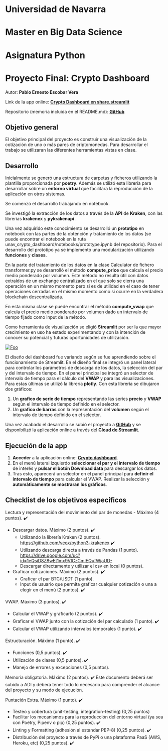 # Universidad de Navarra
# Master en Big Data Science
# Asignatura Python
# Proyecto Final: Crypto Dashboard

Autor: **Pablo Ernesto Escobar Vera**

Link de la app online: [**Crypto Dashboard en share.streamlit**](https://share.streamlit.io/pescobar89/unav_crypto_dashboard/main/unav_crypto_dashboard/app.py)

Repositorio (memoria incluida en el README.md): [**GitHub**](https://github.com/pescobar89/unav_crypto_dashboard)


## Objetivo general

El objetivo principal del proyecto es construir una visualización de la cotización de uno o más pares de criptomonedas. Para desarrollar el trabajo se utilizaran las diferentes herramientas vistas en clase.

## Desarrollo

Inicialmente se generó una estructura de carpetas y ficheros utilizando la plantilla proporcionada por **poetry**. Además se utilizó esta librería para desarrollar sobre un **entorno virtual** que facilitara la reproducción de la aplicación en otros sistemas.

Se comenzó el desarrollo trabajando en notebook.

Se investigó la extracción de los datos a través de la **API** de **Kraken**, con las librerías **krakenex** y **pykrakenapi** .

Una vez adquirido este conocimiento se desarrolló un **prototipo** en notebook con las partes de la obtención y tratamiento de los datos (se puede encontrar el notebook en la ruta unav_crypto_dashboard/notebooks/prototype.ipynb del repositorio). Para el desarrollo del prototipo ya se implementó una modularización utilizando **funciones** y **clases**.

En la parte del tratamiento de los datos en la clase Calculator de fichero transformer.py se desarrolló el método **compute_price** que calcula el precio medio ponderado por volumen. Este método no resulta útil con datos extraídos de un exchange centralizado en el que solo se cierra una operación en un mismo momento pero si es de utilidad en el caso de tener operaciones cerradas en el mismo momento como si ocurre en la verdadera blockchain descentralizada. 

En esta misma clase se puede encontrar el método **compute_vwap** que calcula el precio medio ponderado por volumen dado un intervalo de tiempo fijado como input de la método.

Como herramienta de visualización se eligió **Streamlit** por ser la que mayor crecimiento en uso ha estado experimentando y con la intención de conocer su potencial y futuras oportunidades de utilización.


<a href="" rel="some text">![Foo](https://global-uploads.webflow.com/5d3ec351b1eba4332d213004/5f99e10dafbd69a99c875340_C8_qX8dvzv60T4LVZ9GftX-ZH-VJzq3sjUroWWH5XSWw8RFHnCCPPrC6jB3EFVuQdwiqhoEMQKFV-dFz7t6fqaRpSZGvBKI0i1Utj38_j9a54GXMuzi1BiepdIMjOK4ATVdF2131.png)</a>

El diseño del dashboard fue variando según se fue aprendiendo sobre el funcionamiento de Streamlit. En el diseño final se integró un panel lateral para controlar los parámetros de descarga de los datos, la selección del par y del intervalo de tiempo. En el panel principal se integró un selector de intervalo de tiempo para el cálculo del **VWAP**  y para las visualizaciones. Para estas últimas se utilizó la librería **plotly**. Con esta librería se dibujaron dos gráficos:

 1. Un **grafico de serie de tiempo** representando las series **precio** y **VWAP** según el intervalo de tiempo definido en el selector.
 2. Un **grafico de barras** con la representación del **volumen** según el intervalo de tiempo definido en el selector.

Una vez acabado el desarrollo se subió el proyecto a [**GitHub**](https://github.com/pescobar89/unav_crypto_dashboard) y se disponibilizó la aplicación online a través del [**Cloud de Streamlit**](https://share.streamlit.io/pescobar89/unav_crypto_dashboard/main/unav_crypto_dashboard/app.py).

## Ejecución de la app

1. **Acceder** a la aplicación online: [**Crypto dashboard**](https://share.streamlit.io/pescobar89/unav_crypto_dashboard/main/unav_crypto_dashboard/app.py).
2. En el menú lateral izquierdo **seleccionar el par y el intervalo de tiempo**  de interés y **pulsar el botón Download data** para descargar los datos.
3. Tras esto, aparecerá un selector en el panel principal para **definir el intervalo de tiempo** para calcular el VWAP. Realizar la selección y **automáticamente se mostraran los gráficos**.


## Checklist de los objetivos especificos

Lectura y representación del movimiento del par de monedas - Máximo (4 puntos). :heavy_check_mark:
- Descargar datos. Máximo (2 puntos). :heavy_check_mark:
	* Utilizando la librería Kraken (2 puntos). https://github.com/veox/python3-krakenex :heavy_check_mark:
	* Utilizando descarga directa a través de Pandas (1 punto). https://drive.google.com/uc?id=1eQsiD8Z8wEt1mx9VICzCmIEQufWjaUD-
	* Descargar directamente y utilizar el csv en local (0 puntos).
- Graficar cotizaciones. Máximo (2 puntos). :heavy_check_mark:
	* Graficar el par BTC/USDT (1 punto). 
	* Input de usuario que permita graficar cualquier cotización o una a elegir en el menú (2 puntos). :heavy_check_mark:

VWAP. Máximo (3 puntos). :heavy_check_mark:
- Calcular el VWAP y graficarlo (2 puntos). :heavy_check_mark:
- Graficar el VWAP junto con la cotización del par calculado (1 punto). :heavy_check_mark:
- Calcular el VWAP utilizando intervalos temporales (1 punto). :heavy_check_mark:

Estructuración. Máximo (1 punto). :heavy_check_mark:
- Funciones (0,5 puntos). :heavy_check_mark:
- Utilización de clases (0,5 puntos). :heavy_check_mark:
- Manejo de errores y excepciones (0,5 puntos).

Memoria obligatoria. Máximo (2 puntos). :heavy_check_mark:
Este documento deberá ser subido a ADI y deberá tener todo lo necesario para comprender el alcance del proyecto y su modo de ejecución. 

Puntación Extra. Máximo (1 punto). :heavy_check_mark:
- Testeo y cobertura (unit-testing, integration-testing) (0,25 puntos)
- Facilitar los mecanismos para la reproducción del entorno virtual (ya sea con Poetry, Pipenv o pip) (0,25 puntos). :heavy_check_mark:
- Linting y Formatting (adhesión al estandar PEP-8) (0,25 puntos). :heavy_check_mark:
- Distribución del proyecto a través de PyPi o una plataforma PaaS (AWS, Heroku, etc) (0,25 puntos). :heavy_check_mark: